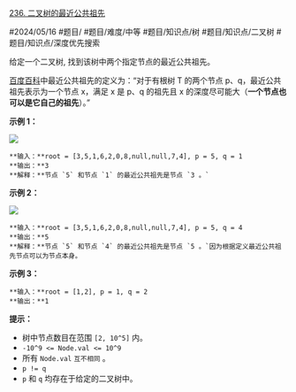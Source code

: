 [236. 二叉树的最近公共祖先](https://leetcode.cn/problems/lowest-common-ancestor-of-a-binary-tree/)

#2024/05/16 #题目/ #题目/难度/中等 #题目/知识点/树 #题目/知识点/二叉树 #题目/知识点/深度优先搜索

给定一个二叉树, 找到该树中两个指定节点的最近公共祖先。

[百度百科](https://baike.baidu.com/item/%E6%9C%80%E8%BF%91%E5%85%AC%E5%85%B1%E7%A5%96%E5%85%88/8918834?fr=aladdin)中最近公共祖先的定义为：“对于有根树 T 的两个节点 p、q，最近公共祖先表示为一个节点 x，满足 x 是 p、q 的祖先且 x 的深度尽可能大（**一个节点也可以是它自己的祖先**）。”

**示例 1：**

![](https://assets.leetcode.com/uploads/2018/12/14/binarytree.png)
```
**输入：**root = [3,5,1,6,2,0,8,null,null,7,4], p = 5, q = 1
**输出：**3
**解释：**节点 `5` 和节点 `1` 的最近公共祖先是节点 `3 。`
```

**示例 2：**

![](https://assets.leetcode.com/uploads/2018/12/14/binarytree.png)
```
**输入：**root = [3,5,1,6,2,0,8,null,null,7,4], p = 5, q = 4
**输出：**5
**解释：**节点 `5` 和节点 `4` 的最近公共祖先是节点 `5 。`因为根据定义最近公共祖先节点可以为节点本身。
```
**示例 3：**
```
**输入：**root = [1,2], p = 1, q = 2
**输出：**1
```
**提示：**

- 树中节点数目在范围 `[2, 10^5]` 内。
- `-10^9 <= Node.val <= 10^9`
- 所有 `Node.val` `互不相同` 。
- `p != q`
- `p` 和 `q` 均存在于给定的二叉树中。